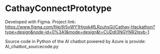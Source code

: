 # CathayConnectPrototype

Developed with Figma. Project link: https://www.figma.com/file/6j5vWY1Higsk4fLRzuhsGi/Cathay-Hackathon?type=design&node-id=0%3A1&mode=design&t=CUDdI3NGYNR2lqvb-1

Source code in Python of the AI chatbot powered by Azure is provide: AI_chatbot_sourcecode.py
